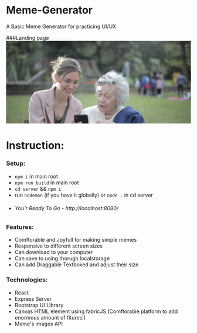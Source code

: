 # Meme-Generator
A Basic Meme Generator for practicing UI/UX

###Landing page
![landing page](./readme-files/Meme-Landing.jpeg)

# Instruction:

### Setup:

* `npm i` in main root
* `npm run build` in main root
* `cd server` && `npm i`
* run `nodemon` (if you have it globally) or `node .` in cd server
* ###### You'r Ready To Go - http://localhost:8080/

### Features:

* Comftorable and Joyfull for making simple memes
* Responsive to different screen sizes
* Can download to your computer
* Can save to using thorugh localstorage
* Can add Draggable Textboxed and adjust their size

### Technologies:
- React
- Express Server
- Bootstrap UI Library
- Canvas HTML element using fabricJS (Comftorable platform to add enormous amount of fitures!)
- Meme's images API
